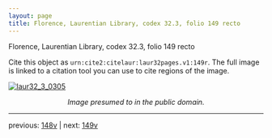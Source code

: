 ```yaml
---
layout: page
title: Florence, Laurentian Library, codex 32.3, folio 149 recto
---
```


Florence, Laurentian Library, codex 32.3, folio 149 recto

Cite this object as `urn:cite2:citelaur:laur32pages.v1:149r`.  The full image is linked to a citation tool you can use to cite regions of the image.

[![laur32_3_0305](http://www.homermultitext.org/iipsrv?IIIF=/project/homer/pyramidal/deepzoom/citelaur/laur32imgs/v1/laur32_3_0305.tif/full/800,/0/default.jpg)](http://www.homermultitext.org/ict2/?urn=urn:cite2:citelaur:laur32imgs.v1:laur32_3_0305) 

<p style="text-align: center; font-style: italic;">Image presumed to in the public domain.</p>

---

previous: [148v](../148v/) | next: [149v](../149v/)